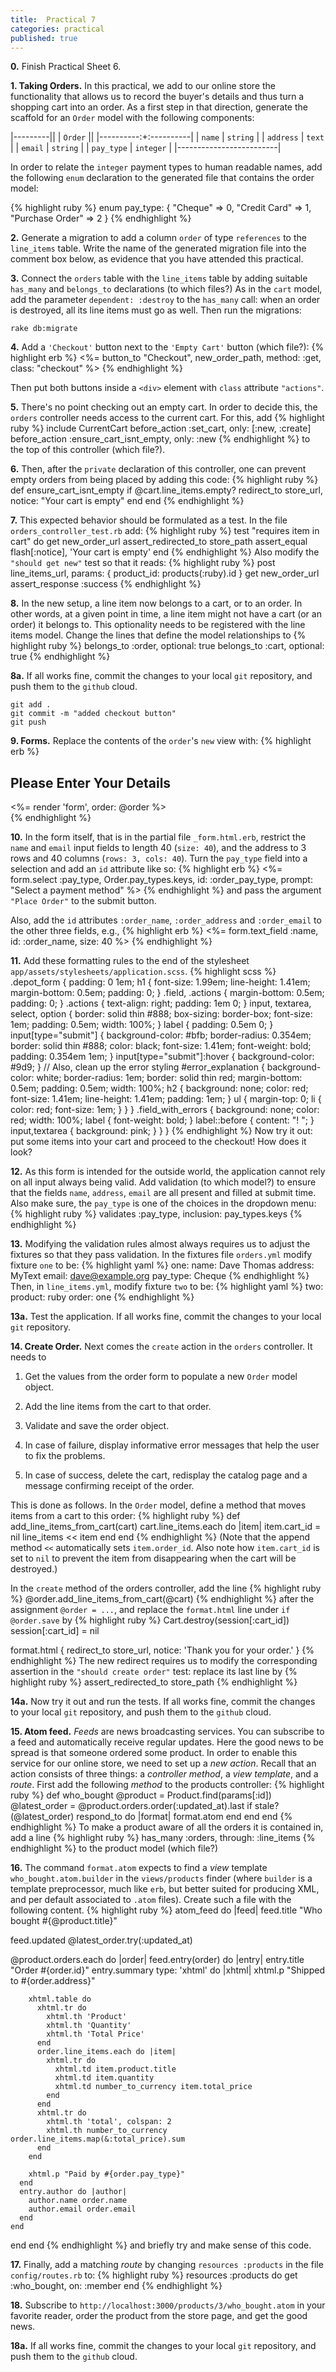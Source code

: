 ```yaml
---
title:  Practical 7
categories: practical
published: true
---
```


**0.**
Finish Practical Sheet 6.

**1. Taking Orders.**
In this practical, we add to our online store the functionality
that allows us to record the buyer's details and thus turn a
shopping cart into an order.  As a first step in that direction,
generate the scaffold for an `Order` model with the following components:

|---------||
| `Order` ||
|----------:+:----------|
|     `name` | `string` |
|  `address` | `text`   |
|    `email` | `string` |
| `pay_type` | `integer` |
|-------------------------|

In order to relate the `integer` payment types to human readable
names, add the following `enum` declaration to the generated file that
contains the order model:

{% highlight ruby %}
enum pay_type: {
  "Cheque" => 0,
  "Credit Card" => 1,
  "Purchase Order" => 2
}
{% endhighlight %}

**2.**
Generate a migration to add a column `order` of type `references`
to the `line_items` table.
Write the name of the generated migration file into the comment box below, as evidence that you have attended this practical.

**3.**
Connect the `orders` table with the `line_items` table by
adding suitable `has_many` and `belongs_to` declarations (to which files?)
As in the `cart` model,
add the parameter `dependent: :destroy` to the `has_many` call:
when an order is destroyed, all its line items must go as well.
Then run the migrations:

    rake db:migrate

**4.**
Add a `'Checkout'` button next to the `'Empty Cart'` button (which file?):
{% highlight erb %}
<%= button_to "Checkout", new_order_path, method: :get, class: "checkout" %>
{% endhighlight %}

Then put both buttons inside a `<div>` element with `class` attribute
`"actions"`.

**5.** There's no point checking out an empty cart.  In order to
decide this, the `orders` controller needs access to the current cart.
For this, add
{% highlight ruby %}
include CurrentCart
before_action :set_cart, only: [:new, :create]
before_action :ensure_cart_isnt_empty, only: :new
{% endhighlight %}
to the top of this controller (which file?).


**6.**
Then, after the `private` declaration of this controller,
one can prevent empty orders from being placed by adding this code:
{% highlight ruby %}
def ensure_cart_isnt_empty
  if @cart.line_items.empty?
    redirect_to store_url, notice: "Your cart is empty"
  end
end
{% endhighlight %}

**7.** This expected behavior should be formulated as a test.  In the
file `orders_controller_test.rb` add:
{% highlight ruby %}
test "requires item in cart" do
  get new_order_url
  assert_redirected_to store_path
  assert_equal flash[:notice], 'Your cart is empty'
end
{% endhighlight %}
Also modify the `"should get new"` test so that it reads:
{% highlight ruby %}
post line_items_url, params: { product_id: products(:ruby).id }
get new_order_url
assert_response :success
{% endhighlight %}

**8.**
In the new setup, a line item now belongs to a cart, or to an order.
In other words, at a given point in time, a line item might not have
a cart (or an order) it belongs to. This optionality needs to be registered
with the line items model.  Change the lines that define the model relationships to
{% highlight ruby %}
belongs_to :order, optional: true
belongs_to :cart, optional: true
{% endhighlight %}

**8a.** If all works fine, commit the changes to your local `git`
repository, and push them to the `github` cloud.

    git add .
    git commit -m "added checkout button"
    git push


**9. Forms.**
Replace the contents of the `order`'s `new` view with:
{% highlight erb %}
<section class="depot_form">
  <h1>Please Enter Your Details</h1>
  <%= render 'form', order: @order %>
</section>
{% endhighlight %}

**10.**
In the form itself,
that is in the partial file `_form.html.erb`,
restrict the `name` and `email` input fields to
length 40 (`size: 40`), and the address to 3 rows and 40
columns (`rows: 3, cols: 40`).  Turn the `pay_type` field into a selection
and add an `id` attribute like so:
{% highlight erb %}
    <%= form.select :pay_type, Order.pay_types.keys, id: :order_pay_type,
                  prompt: "Select a payment method" %>
{% endhighlight %}
and pass the argument `"Place Order"` to the submit button.

Also, add the `id` attributes `:order_name`, `:order_address` and `:order_email`
to the other three fields, e.g.,
{% highlight erb %}
<%= form.text_field :name, id: :order_name, size: 40 %>
{% endhighlight %}

**11.** Add these formatting rules to the end of the stylesheet
`app/assets/stylesheets/application.scss`.
{% highlight scss %}
.depot_form {
  padding: 0 1em;
  h1 {
    font-size: 1.99em;
    line-height: 1.41em;
    margin-bottom: 0.5em;
    padding: 0;
  }
  .field, .actions {
    margin-bottom: 0.5em;
    padding: 0;
  }
  .actions {
    text-align: right;
    padding: 1em 0;
  }
  input, textarea, select, option {
    border: solid thin #888;
    box-sizing: border-box;
    font-size: 1em;
    padding: 0.5em;
    width: 100%;
  }
  label {
    padding: 0.5em 0;
  }
  input[type="submit"] {
    background-color: #bfb;
    border-radius: 0.354em;
    border: solid thin #888;
    color: black;
    font-size: 1.41em;
    font-weight: bold;
    padding: 0.354em 1em;
  }
  input[type="submit"]:hover {
    background-color: #9d9;
  }
  // Also, clean up the error styling
  #error_explanation {
    background-color: white;
    border-radius: 1em;
    border: solid thin red;
    margin-bottom: 0.5em;
    padding: 0.5em;
    width: 100%;
    h2 {
      background: none;
      color: red;
      font-size: 1.41em;
      line-height: 1.41em;
      padding: 1em;
    }
    ul {
      margin-top: 0;
      li {
        color: red;
        font-size: 1em;
      }
    }
  }
  .field_with_errors {
    background: none;
    color: red;
    width: 100%;
    label {
      font-weight: bold;
    }
    label::before {
      content: "! ";
    }
    input,textarea {
      background: pink;
    }
  }
}
{% endhighlight %}
Now try it out: put some items into your cart and proceed to the checkout!
How does it look?


**12.** As this form is intended for the outside world, the application
cannot rely on all input always being valid.
Add validation (to which model?) to ensure that the fields `name`, `address`, `email` are all present and filled at submit time.
Also make sure, the `pay_type` is one of the choices in the dropdown menu:
{% highlight ruby %}
validates :pay_type, inclusion: pay_types.keys
{% endhighlight %}

**13.** Modifying the validation rules almost always requires us to
adjust the fixtures so that they pass validation.  In the fixtures file
`orders.yml` modify fixture `one` to be:
{% highlight yaml %}
one:
  name: Dave Thomas
  address: MyText
  email: dave@example.org
  pay_type: Cheque
{% endhighlight %}
Then, in `line_items.yml`, modify fixture `two` to be:
{% highlight yaml %}
two:
  product: ruby
  order: one
{% endhighlight %}

**13a.** Test the application.  If all works fine, commit the changes to
your local `git` repository.

**14. Create Order.**
Next comes the `create` action in the `orders` controller.  It needs to

1. Get the values from the order form to populate a new `Order` model object.

1. Add the line items from the cart to that order.

1. Validate and save the order object.

1. In case of failure, display
informative error messages that help the user to fix the problems.

1. In case of success, delete the cart, redisplay the catalog page and
a message confirming receipt of the order.

This is done as follows.
In the `Order` model, define a method that moves items from a cart to this order:
{% highlight ruby %}
def add_line_items_from_cart(cart)
  cart.line_items.each do |item|
    item.cart_id = nil
    line_items << item
  end
end
{% endhighlight %}
(Note that the append method `<<` automatically sets
`item.order_id`.   Also note how `item.cart_id` is set to `nil`
to prevent the item from disappearing when the cart will be destroyed.)

In the `create` method of the orders controller,
add the line
{% highlight ruby %}
@order.add_line_items_from_cart(@cart)
{% endhighlight %}
after the assignment `@order = ...`,
and replace the `format.html` line under `if @order.save` by
{% highlight ruby %}
Cart.destroy(session[:cart_id])
session[:cart_id] = nil

format.html {
  redirect_to store_url, notice: 'Thank you for your order.'
}
{% endhighlight %}
The new redirect requires us to modify the corresponding assertion
in the `"should create order"` test: replace its last line by
{% highlight ruby %}
assert_redirected_to store_path
{% endhighlight %}

**14a.** Now try it out and run the tests.  If all works fine, commit
the changes to your local `git` repository, and push them to the
`github` cloud.

**15. Atom feed.**
_Feeds_ are news broadcasting services.
You can subscribe to a feed and automatically receive regular updates.
Here the good news to be spread is that someone ordered some product.
In order to enable this service for our online store, we need to
set up a _new action_.  Recall that an action consists of three things:
a _controller method_, a _view template_, and a _route_.
First add the following _method_ to the products controller:
{% highlight ruby %}
def who_bought
  @product = Product.find(params[:id])
  @latest_order = @product.orders.order(:updated_at).last
  if stale?(@latest_order)
    respond_to do |format|
      format.atom
    end
  end
end
{% endhighlight %}
To make a product aware of all the orders it is contained in,
add a line
{% highlight ruby %}
has_many :orders, through: :line_items
{% endhighlight %}
to the product model (which file?)

**16.**
The command `format.atom` expects to find a _view_ template
`who_bought.atom.builder`  in the `views/products` finder
(where `builder` is a template preprocessor, much like `erb`, but better suited for
producing XML, and per default associated to `.atom` files).
Create such a file with the following content.
{% highlight ruby %}
atom_feed do |feed|
  feed.title "Who bought #{@product.title}"

  feed.updated @latest_order.try(:updated_at)

  @product.orders.each do |order|
    feed.entry(order) do |entry|
      entry.title "Order #{order.id}"
      entry.summary type: 'xhtml' do |xhtml|
        xhtml.p "Shipped to #{order.address}"

        xhtml.table do
          xhtml.tr do
            xhtml.th 'Product'
            xhtml.th 'Quantity'
            xhtml.th 'Total Price'
          end
          order.line_items.each do |item|
            xhtml.tr do
              xhtml.td item.product.title
              xhtml.td item.quantity
              xhtml.td number_to_currency item.total_price
            end
          end
          xhtml.tr do
            xhtml.th 'total', colspan: 2
            xhtml.th number_to_currency order.line_items.map(&:total_price).sum
          end
        end

        xhtml.p "Paid by #{order.pay_type}"
      end
      entry.author do |author|
        author.name order.name
        author.email order.email
      end
    end
  end
end
{% endhighlight %}
and briefly try and make sense of this code.

**17.**  Finally, add a matching _route_ by changing
`resources :products` in the file `config/routes.rb` to:
{% highlight ruby %}
resources :products do
  get :who_bought, on: :member
end
{% endhighlight %}

**18.**  Subscribe to `http://localhost:3000/products/3/who_bought.atom` in your favorite reader, order the product from the store page, and get the good news.

**18a.** If all works fine, commit the changes to your local `git`
repository, and push them to the `github` cloud.
